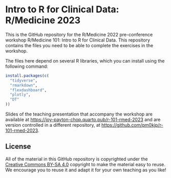 # Intro to R for Clinical Data: R/Medicine 2023

This is the GitHub repository for the R/Medicine 2022 pre-conference workshop R/Medicine 101: Intro to R for Clinical Data.  This repository contains the files you need to be able to complete the exercises in the workshop.

The files here depend on several R libraries, which you can install using the following command:

```r
install.packages(c(
  "tidyverse",
  "rmarkdown",
  "flexdashboard",
  "plotly",
  "DT"
))
```

Slides of the teaching presentation that accompany the workshop are available at <https://joy-payton-chop.quarto.pub/r-101-rmed-2023> and are version controlled in a different repository, at <https://github.com/pm0kjp/r-101-rmed-2023>.



## License

All of the material in this GitHub repository is copyrighted under the [Creative Commons BY-SA 4.0](https://creativecommons.org/licenses/by-sa/4.0/) copyright to make the material easy to reuse. We encourage you to reuse it and adapt it for your own teaching as you like!
